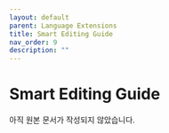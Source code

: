 ```yaml
---
layout: default
parent: Language Extensions
title: Smart Editing Guide
nav_order: 9
description: ""
---
```


# Smart Editing Guide

아직 원본 문서가 작성되지 않았습니다.
